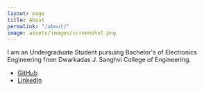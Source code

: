 ```yaml
---
layout: page
title: About
permalink: "/about/"
image: assets/images/screenshot.png
---
```


I am an Undergraduate Student pursuing Bachelor's of Electronics Engineering from Dwarkadas J. Sanghvi College of Engineering.

<ul>
    <li>
        <a href="https://github.com/ashay36" >GitHub</a>
    </li>
    <li>
        <a href="https://www.linkedin.com/in/ashay-ajbani-752398199/" >LinkedIn</a>
    </li>
</ul>

